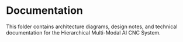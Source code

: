 # Documentation

This folder contains architecture diagrams, design notes, and technical documentation for the Hierarchical Multi-Modal AI CNC System. 
